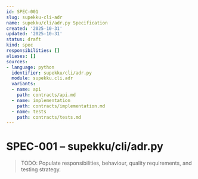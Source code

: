 ```yaml
---
id: SPEC-001
slug: supekku-cli-adr
name: supekku/cli/adr.py Specification
created: '2025-10-31'
updated: '2025-10-31'
status: draft
kind: spec
responsibilities: []
aliases: []
sources:
- language: python
  identifier: supekku/cli/adr.py
  module: supekku.cli.adr
  variants:
  - name: api
    path: contracts/api.md
  - name: implementation
    path: contracts/implementation.md
  - name: tests
    path: contracts/tests.md
---
```


# SPEC-001 – supekku/cli/adr.py

> TODO: Populate responsibilities, behaviour, quality requirements, and testing strategy.
